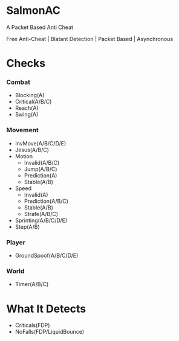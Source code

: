 
# SalmonAC
A Packet Based Anti Cheat  

Free Anti-Cheat | Blatant Detection | Packet Based | Asynchronous  

# Checks
### **Combat**
+ Blocking(A)  
+ Critical(A/B/C)  
+ Reach(A)  
+ Swing(A)  

### **Movement**
+ InvMove(A/B/C/D/E)  
+ Jesus(A/B/C)
+ Motion  
  - Invalid(A/B/C)  
  - Jump(A/B/C)
  - Prediction(A)  
  - Stable(A/B)  
+ Speed
  - Invalid(A)  
  - Prediction(A/B/C)  
  - Stable(A/B)
  - Strafe(A/B/C)  
+ Sprinting(A/B/C/D/E)  
+ Step(A/B)  

### **Player**
+ GroundSpoof(A/B/C/D/E)  

### **World**
+ Timer(A/B/C)  

# What It Detects
+ Criticals(FDP)
+ NoFalls(FDP/LiquidBounce)
